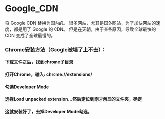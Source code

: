 # Google_CDN
将 Google CDN 替换为国内的。
很多网站，尤其是国外网站，为了加快网站的速度，都是用了 Google 的 CDN。 但是在天朝，由于某些原因，导致全球最快的 CDN 变成了全球最慢的。

### Chrome安装方法（Google被墙了上不去）：

#### 下载文件之后，找到chrome子目录
#### 打开Chrome，输入: chrome://extensions/
#### 勾选Developer Mode
#### 选择Load unpacked extension...然后定位到刚才解压的文件夹，确定
#### 这就安装好了，去掉Developer Mode勾选。
